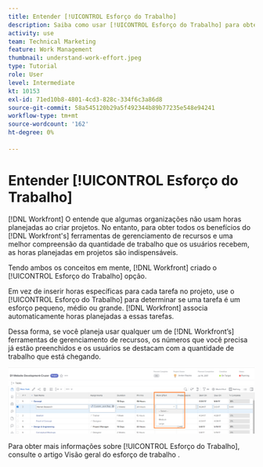 ```yaml
---
title: Entender [!UICONTROL Esforço do Trabalho]
description: Saiba como usar [!UICONTROL Esforço do Trabalho] para obter uma estimativa rápida das horas planejadas na linha do tempo do projeto.
activity: use
team: Technical Marketing
feature: Work Management
thumbnail: understand-work-effort.jpeg
type: Tutorial
role: User
level: Intermediate
kt: 10153
exl-id: 71ed10b8-4801-4cd3-828c-334f6c3a86d8
source-git-commit: 58a545120b29a5f492344b89b77235e548e94241
workflow-type: tm+mt
source-wordcount: '162'
ht-degree: 0%

---
```


# Entender [!UICONTROL Esforço do Trabalho]

[!DNL Workfront] O entende que algumas organizações não usam horas planejadas ao criar projetos. No entanto, para obter todos os benefícios do [!DNL Workfront's] ferramentas de gerenciamento de recursos e uma melhor compreensão da quantidade de trabalho que os usuários recebem, as horas planejadas em projetos são indispensáveis.

Tendo ambos os conceitos em mente, [!DNL Workfront] criado o [!UICONTROL Esforço do Trabalho] opção.

Em vez de inserir horas específicas para cada tarefa no projeto, use o [!UICONTROL Esforço do Trabalho] para determinar se uma tarefa é um esforço pequeno, médio ou grande. [!DNL Workfront] associa automaticamente horas planejadas a essas tarefas.

Dessa forma, se você planeja usar qualquer um de [!DNL Workfront’s] ferramentas de gerenciamento de recursos, os números que você precisa já estão preenchidos e os usuários se destacam com a quantidade de trabalho que está chegando.

![Lista de tarefas do projeto com [!UICONTROL Esforço do Trabalho] column](assets/planner-fund-work-effort.png)

<!---
need hyperlink below
--->

Para obter mais informações sobre [!UICONTROL Esforço do Trabalho], consulte o artigo Visão geral do esforço de trabalho .
